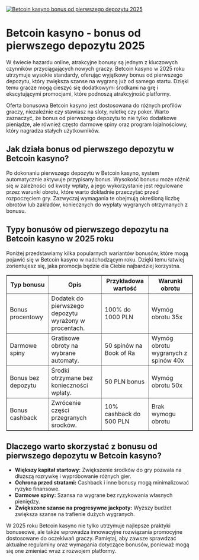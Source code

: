 [![Betcoin kasyno bonus od pierwszego depozytu 2025](https://123-caf.pages.dev/gitsignup.png)](https://vrmoo.ru/Bt82HjjY)

<h1>Betcoin kasyno - bonus od pierwszego depozytu 2025</h1> <p>W świecie hazardu online, atrakcyjne bonusy są jednym z kluczowych czynników przyciągających nowych graczy. Betcoin kasyno w 2025 roku utrzymuje wysokie standardy, oferując wyjątkowy bonus od pierwszego depozytu, który zwiększa szanse na wygraną już od samego startu. Dzięki temu gracze mogą cieszyć się dodatkowymi środkami na grę i ekscytującymi promocjami, które podnoszą atrakcyjność platformy.</p> <p>Oferta bonusowa Betcoin kasyno jest dostosowana do różnych profilów graczy, niezależnie czy stawiasz na sloty, ruletkę czy poker. Warto zaznaczyć, że bonus od pierwszego depozytu to nie tylko dodatkowe pieniądze, ale również często darmowe spiny oraz program lojalnościowy, który nagradza stałych użytkowników.</p> <h2>Jak działa bonus od pierwszego depozytu w Betcoin kasyno?</h2> <p>Po dokonaniu pierwszego depozytu w Betcoin kasyno, system automatycznie aktywuje przypisany bonus. Wysokość bonusu może różnić się w zależności od kwoty wpłaty, a jego wykorzystanie jest regulowane przez warunki obrotu, które warto dokładnie przeczytać przed rozpoczęciem gry. Zazwyczaj wymagania te obejmują określoną liczbę obrotów lub zakładów, koniecznych do wypłaty wygranych otrzymanych z bonusu.</p> <h2>Typy bonusów od pierwszego depozytu na Betcoin kasyno w 2025 roku</h2> <p>Poniżej przedstawiamy kilka popularnych wariantów bonusów, które mogą pojawić się w Betcoin kasyno w nadchodzącym roku. Dzięki temu łatwiej zorientujesz się, jaka promocja będzie dla Ciebie najbardziej korzystna.</p> <table border="1" cellpadding="8" cellspacing="0" style="border-collapse: collapse; width: 100%; max-width: 700px;">   <thead>     <tr>       <th>Typ bonusu</th>       <th>Opis</th>       <th>Przykładowa wartość</th>       <th>Warunki obrotu</th>     </tr>   </thead>   <tbody>     <tr>       <td>Bonus procentowy</td>       <td>Dodatek do pierwszego depozytu wyrażony w procentach.</td>       <td>100% do 1000 PLN</td>       <td>Wymóg obrotu 35x</td>     </tr>     <tr>       <td>Darmowe spiny</td>       <td>Gratisowe obroty na wybrane automaty.</td>       <td>50 spinów na Book of Ra</td>       <td>Wymóg obrotu wygranych z spinów 40x</td>     </tr>     <tr>       <td>Bonus bez depozytu</td>       <td>Środki otrzymane bez konieczności wpłaty.</td>       <td>50 PLN bonus</td>       <td>Wymóg obrotu 50x</td>     </tr>     <tr>       <td>Bonus cashback</td>       <td>Zwrócenie części przegranych środków.</td>       <td>10% cashback do 500 PLN</td>       <td>Brak wymogu obrotu</td>     </tr>   </tbody> </table> <h2>Dlaczego warto skorzystać z bonusu od pierwszego depozytu w Betcoin kasyno?</h2> <ul>   <li><strong>Większy kapitał startowy:</strong> Zwiększenie środków do gry pozwala na dłuższą rozrywkę i wypróbowanie różnych gier.</li>   <li><strong>Ochrona przed stratami:</strong> Cashback i inne bonusy mogą minimalizować ryzyko finansowe.</li>   <li><strong>Darmowe spiny:</strong> Szansa na wygrane bez ryzykowania własnych pieniędzy.</li>   <li><strong>Zwiększone szanse na progresywne jackpoty:</strong> Wyższy budżet zwiększa szanse na trafienie dużych wygranych.</li> </ul> <p>W 2025 roku Betcoin kasyno nie tylko utrzymuje najlepsze praktyki bonuseowe, ale także wprowadza innowacyjne rozwiązania promocyjne dostosowane do oczekiwań graczy. Pamiętaj, aby zawsze sprawdzać aktualne regulaminy oraz wymagania dotyczące bonusów, ponieważ mogą się one zmieniać wraz z rozwojem platformy.</p>